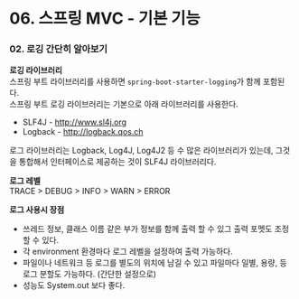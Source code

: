 # 06. 스프링 MVC - 기본 기능

### 02. 로깅 간단히 알아보기

**로깅 라이브러리**<br>
스프링 부트 라이브러리를 사용하면 `spring-boot-starter-logging`가 함께 포함된다.<br>
스프링 부트 로깅 라이브러리는 기본으로 아래 라이브러리를 사용한다.<br>

- SLF4J - http://www.sl4j.org
- Logback - http://logback.qos.ch

로그 라이브러리는 Logback, Log4J, Log4J2 등 수 많은 라이브러리가 있는데, 그것을 통합해서 인터페이스로 제공하는 것이 SLF4J 라이브러리다.

**로그 레벨**<br>
TRACE > DEBUG > INFO > WARN > ERROR

**로그 사용시 장점**<br>
- 쓰레드 정보, 클래스 이름 같은 부가 정보를 함께 출력 할 수 있그 출력 포멧도 조정할 수 있다.
- 각 environment 환경마다 로그 레벨을 설정하여 출력 가능하다.
- 파일이나 네트워크 등 로그를 별도의 위치에 남길 수 있고 파일마다 일별, 용량, 등 로그 분할도 가능하다. (간단한 설정으로)
- 성능도 System.out 보다 좋다.
